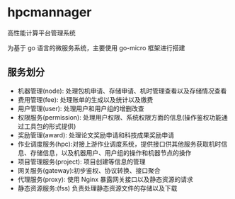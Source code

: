 # hpcmannager

高性能计算平台管理系统

为基于 go 语言的微服务系统，主要使用 go-micro 框架进行搭建

## 服务划分

- 机器管理(node): 处理包机申请、存储申请、机时管理查看以及存储情况查看
- 费用管理(fee): 处理账单的生成以及统计以及缴费
- 用户管理(user): 处理用户和用户组的增删改查
- 权限服务(permission): 处理用户权限、系统权限方面的信息(操作鉴权功能通过工具包的形式提供)
- 奖励管理(award): 处理论文奖励申请和科技成果奖励申请
- 作业调度服务(hpc):对接上游作业调度系统，提供接口供其他服务获取机时信息、存储信息，以及机器用户、用户组的操作和机器节点的操作
- 项目管理服务(project): 项目创建等信息的管理
- 网关服务(gateway):初步鉴权、协议转换、接口聚合
- 代理服务(proxy): 使用 Nginx 暴露网关接口以及静态资源的请求
- 静态资源服务:(fss) 负责处理静态资源文件的存储以及下载
